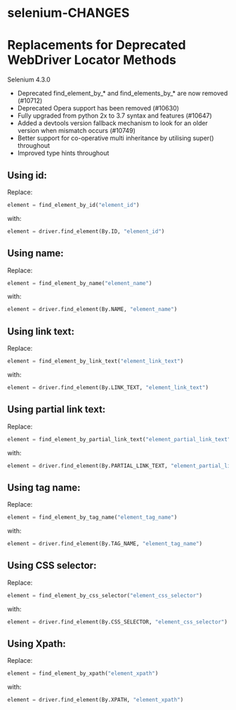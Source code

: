 # selenium-CHANGES

# Replacements for Deprecated WebDriver Locator Methods
Selenium 4.3.0
* Deprecated find_element_by_* and find_elements_by_* are now removed (#10712)
* Deprecated Opera support has been removed (#10630)
* Fully upgraded from python 2x to 3.7 syntax and features (#10647)
* Added a devtools version fallback mechanism to look for an older version when mismatch occurs (#10749)
* Better support for co-operative multi inheritance by utilising super() throughout
* Improved type hints throughout

## Using id:

Replace:

```python
element = find_element_by_id("element_id")
```
with:

```python
element = driver.find_element(By.ID, "element_id")
```

## Using name:

Replace:

```python
element = find_element_by_name("element_name")
```
with:

```python
element = driver.find_element(By.NAME, "element_name")
```

## Using link text:

Replace:

```python
element = find_element_by_link_text("element_link_text")
```
with:

```python
element = driver.find_element(By.LINK_TEXT, "element_link_text")
```

## Using partial link text:

Replace:

```python
element = find_element_by_partial_link_text("element_partial_link_text")
```
with:

```python
element = driver.find_element(By.PARTIAL_LINK_TEXT, "element_partial_link_text")
```

## Using tag name:

Replace:

```python
element = find_element_by_tag_name("element_tag_name")
```
with:

```python
element = driver.find_element(By.TAG_NAME, "element_tag_name")
```

## Using CSS selector:

Replace:

```python
element = find_element_by_css_selector("element_css_selector")
```
with:

```python
element = driver.find_element(By.CSS_SELECTOR, "element_css_selector")
```

## Using Xpath:

Replace:

```python
element = find_element_by_xpath("element_xpath")
```
with:

```python
element = driver.find_element(By.XPATH, "element_xpath")
```
